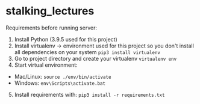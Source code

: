 # stalking_lectures

Requirements before running server:
1. Install Python (3.9.5 used for this project)
2. Install virtualenv -> environment used for this project so you don't install all dependencies on your system
```pip3 install virtualenv```
3. Go to project directory and create your virtualenv
```virtualenv env```
4. Start virtual environment:
- Mac/Linux:
```source ./env/bin/activate```
- Windows:
```env\Scripts\activate.bat```
5. Install requirements with:
```pip3 install -r requirements.txt```